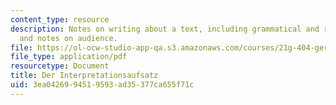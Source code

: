 ```yaml
---
content_type: resource
description: Notes on writing about a text, including grammatical and rhetorical constructions,
  and notes on audience.
file: https://ol-ocw-studio-app-qa.s3.amazonaws.com/courses/21g-404-german-iv-spring-2005/3ea0426994519593ad35377ca655f71c_MIT21G_404S05_interpretati.pdf
file_type: application/pdf
resourcetype: Document
title: Der Interpretationsaufsatz
uid: 3ea04269-9451-9593-ad35-377ca655f71c
---
```

